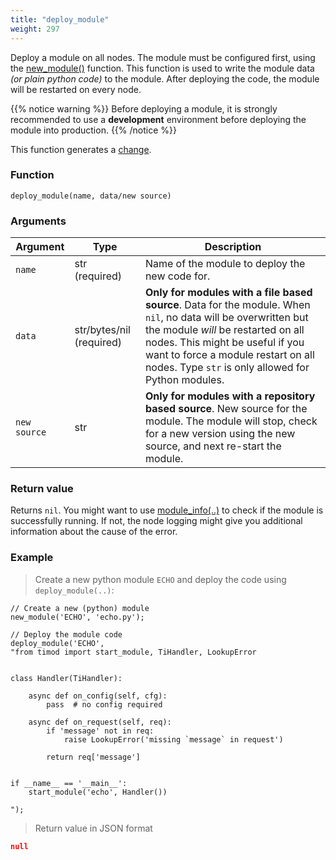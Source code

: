 ```yaml
---
title: "deploy_module"
weight: 297
---
```


Deploy a module on all nodes. The module must be configured first, using the [new_module()](../new_module) function. This function is used to write the module data *(or plain python code)* to the module.
After deploying the code, the module will be restarted on every node.

{{% notice warning %}}
Before deploying a module, it is strongly recommended to use a **development** environment before deploying the module into production.
{{% /notice %}}

This function generates a [change](../../overview/changes).

### Function

`deploy_module(name, data/new source)`

### Arguments

Argument | Type | Description
-------- | ---- | -----------
`name` | str (required) | Name of the module to deploy the new code for.
`data` | str/bytes/nil (required) | **Only for modules with a file based source**. Data for the module. When `nil`, no data will be overwritten but the module *will* be restarted on all nodes. This might be useful if you want to force a module restart on all nodes. Type `str` is only allowed for Python modules.
`new source` | str | **Only for modules with a repository based source**. New source for the module. The module will stop, check for a new version using the new source, and next re-start the module.

### Return value

Returns `nil`. You might want to use [module_info(..)](../module_info) to check if the module is successfully running. If not, the node logging might give you additional information about the cause of the error.

### Example

> Create a new python module `ECHO` and deploy the code using `deploy_module(..)`:

```thingsdb,json_response,@t
// Create a new (python) module
new_module('ECHO', 'echo.py');

// Deploy the module code
deploy_module('ECHO',
"from timod import start_module, TiHandler, LookupError


class Handler(TiHandler):

    async def on_config(self, cfg):
        pass  # no config required

    async def on_request(self, req):
        if 'message' not in req:
            raise LookupError('missing `message` in request')

        return req['message']


if __name__ == '__main__':
    start_module('echo', Handler())

");
```

> Return value in JSON format

```json
null
```
